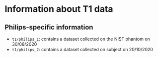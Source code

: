 # Information about T1 data

## Philips-specific information

* `t1/philips_1`: contains a dataset collected on the NIST phantom on 30/08/2020
* `t1/philips_2`: contains a dataset collected on subject on 20/10/2020